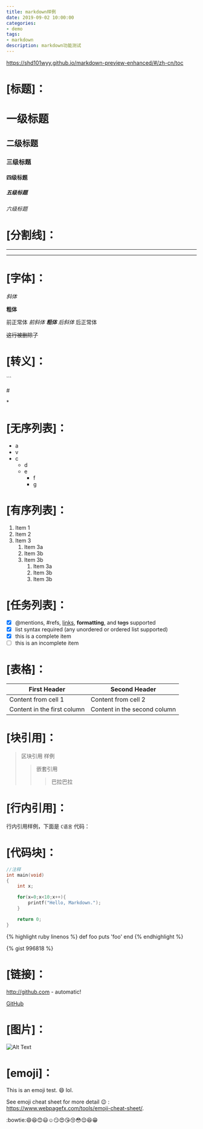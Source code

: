 ```yaml
---
title: markdown样例
date: 2019-09-02 10:00:00
categories:
- demo
tags:
- markdown
description: markdown功能测试
---
```


https://shd101wyy.github.io/markdown-preview-enhanced/#/zh-cn/toc

# [标题]：

# 一级标题
## 二级标题
### 三级标题
#### 四级标题
##### 五级标题
###### 六级标题

# [分割线]：

***
---

# [字体]：

*斜体*

**粗体**

前正常体 *前斜体 **粗体** 后斜体* 后正常体

~~这行被删除了~~

# [转义]：

\```

\#

\*

# [无序列表]：

* a
* v
* c
    * d
    * e
        * f
        * g

# [有序列表]：

1. Item 1
1. Item 2
1. Item 3
    1. Item 3a
    1. Item 3b
    1. Item 3b
        1. Item 3a
        1. Item 3b
        1. Item 3b

# [任务列表]：

- [x] @mentions, #refs, [links](), **formatting**, and ~~tags~~ supported
- [x] list syntax required (any unordered or ordered list supported)
- [x] this is a complete item
- [ ] this is an incomplete item

# [表格]：

First Header | Second Header
------------ | -------------
Content from cell 1 | Content from cell 2
Content in the first column | Content in the second column

# [块引用]：

> 区块引用
> 样例
>> 嵌套引用
>>> 巴拉巴拉

# [行内引用]：

行内引用样例，下面是 `C语言` 代码：

# [代码块]：

```c
//注释
int main(void)
{
    int x;

    for(x=0;x<10;x++){
        printf("Hello, Markdown.");
    }

    return 0;
}
```

{% highlight ruby linenos %}
def foo
  puts 'foo'
end
{% endhighlight %}

{% gist 996818 %}

# [链接]：

http://github.com - automatic!

[GitHub](http://github.com)

# [图片]：

![Alt Text](https://user-images.githubusercontent.com/1908863/28227953-eb6eefa4-68a1-11e7-8769-96ea83facf3b.png)


# [emoji]：

This is an emoji test. :smile: lol.

See emoji cheat sheet for more detail :wink: : <https://www.webpagefx.com/tools/emoji-cheat-sheet/>.

:bowtie::smile::laughing::blush::smiley::relaxed::smirk::heart_eyes::kissing_heart::kissing_closed_eyes::flushed::relieved::satisfied::grin:
